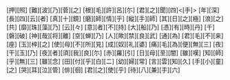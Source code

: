 [押][照] [難][波][乃][菅][之] [根][毛][許][呂][尓] [君][之][聞][四]<[手]> [年][深] [長][四][云][者] [真][十][鏡] [磨][師][情][乎] [縦][手][師] [其][日][之][極] [浪][之][共] [靡][珠][藻][乃] [云][々] [意][者][不][持] [大][船][乃] [憑][有][時][丹] [千][磐][破] [神][哉][将][離] [空][蝉][乃] [人][歟][禁][良][武] [通][為] [君][毛][不][来][座] [玉][梓][之] [使][母][不][所][見] [成][奴][礼][婆] [痛][毛][為][便][無][三] [夜][干][玉][乃] [夜][者][須][我][良][尓] [赤][羅][引] [日][母][至][闇] [雖][嘆] [知][師][乎][無][三] [雖][念] [田][付][乎][白][二] [幼][婦][常] [言][雲][知][久] [手][小][童][之] [哭][耳][泣][管] [俳][徊] [君][之][使][乎] [待][八][兼][手][六]
